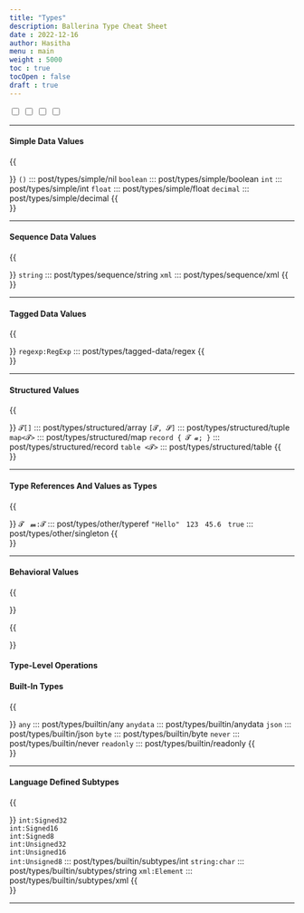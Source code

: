 ```yaml
---
title: "Types"
description: Ballerina Type Cheat Sheet
date : 2022-12-16
author: Hasitha
menu : main
weight : 5000
toc : true
tocOpen : false
draft : true
---
```


<label class="toggle">
  <input id="toggle-details" type="checkbox"></input>
  <span class="labels" data-on="Details" data-off="Just Syntax"></span>
</label>
<label class="toggle">
  <input id="toggle-summary" type="checkbox"></input>
  <span class="labels" data-on="Summary" data-off="No Summary"></span>
</label>
<label class="toggle">
  <input id="toggle-syntax" type="checkbox"></input>
  <span class="labels" data-on="Syntax Hints" data-off="Syntax Hints"></span>
</label>
<label class="toggle">
  <input id="toggle-tldr" type="checkbox"></input>
  <span class="labels" data-on="Highlights" data-off="No Highlights"></span>
</label>

<hr>

#### Simple Data Values

{{<summary title="" class="cl_summary" icon="💡">}}
`()`      ::: post/types/simple/nil
`boolean` ::: post/types/simple/boolean
`int`     ::: post/types/simple/int
`float`   ::: post/types/simple/float
`decimal` ::: post/types/simple/decimal
{{</summary>}}
<hr>

#### Sequence Data Values

{{<summary title="" class="cl_summary" icon="💡">}}
`string`  ::: post/types/sequence/string
`xml`     ::: post/types/sequence/xml
{{</summary>}}
<hr>

#### Tagged Data Values

{{<summary title="" class="cl_summary" icon="💡">}}
`regexp:RegExp` ::: post/types/tagged-data/regex
{{</summary>}}
<hr>

#### Structured Values

{{<summary title="" class="cl_summary" icon="💡">}}
`𝓣[]` ::: post/types/structured/array
`[𝓣, 𝓢]` ::: post/types/structured/tuple
`map<𝓣>` ::: post/types/structured/map
`record { 𝓣 𝓪; }` ::: post/types/structured/record
`table <𝓣>` ::: post/types/structured/table
{{</summary>}}
<hr>

#### Type References And Values as Types

{{<summary class="cl_summary" icon="💡">}}
`𝓣` &nbsp; `𝓶:𝓣` ::: post/types/other/typeref
`"Hello"` &nbsp; `123` &nbsp; `45.6` &nbsp; `true` ::: post/types/other/singleton
{{</summary>}}
<hr>

#### Behavioral Values

{{<summary class="cl_summary" icon="💡">}}

{{</summary>}}

#### Type-Level Operations

#### Built-In Types

{{<summary class="cl_summary" icon="💡">}}
`any` ::: post/types/builtin/any
`anydata` ::: post/types/builtin/anydata
`json` ::: post/types/builtin/json
`byte` ::: post/types/builtin/byte
`never` ::: post/types/builtin/never
`readonly` ::: post/types/builtin/readonly
{{</summary>}}
<hr>

#### Language Defined Subtypes

{{<summary title="" class="cl_summary" icon="💡">}}
`int:Signed32`<br> `int:Signed16`<br> `int:Signed8`<br> `int:Unsigned32`<br> `int:Unsigned16`<br> `int:Unsigned8` ::: post/types/builtin/subtypes/int
`string:char` ::: post/types/builtin/subtypes/string
`xml:Element` ::: post/types/builtin/subtypes/xml
{{</summary>}}
<hr>

<script type="text/javascript">
function toggleView(ch, cls) {
  document.body.querySelectorAll(cls).forEach((e) => {
    e.style.display = ch.checked ? "block" : "none";
  });
}
function disableToggle(chs) {
  chs.forEach((e) => { e.parentElement.style.visibility = "hidden"; e.disabled = true; e.parentElement.classList.add('disable'); });
}
function enableToggle(chs) {
  chs.forEach((e) => { e.parentElement.style.visibility = "visible"; e.disabled = false; e.parentElement.classList.remove('disable'); });
}
document.addEventListener('DOMContentLoaded', function () {
  var details =  document.getElementById('toggle-details');
  var summary =  document.getElementById('toggle-summary');
  var syntax =  document.getElementById('toggle-syntax');
  var tldr =  document.getElementById('toggle-tldr');

  details.addEventListener('change', function () {
    if (details.checked) {
      enableToggle([summary, syntax, tldr]);
      document.body.querySelectorAll(".cl_summary").forEach((e) => { e.style.display  = 'block'; });
      document.body.querySelectorAll(".cl_summary_list").forEach((e) => { e.style.display  = 'none'; });
    } else {
      disableToggle([summary, syntax, tldr]);
      document.body.querySelectorAll(".cl_summary").forEach((e) => { e.style.display  = 'none'; });
      document.body.querySelectorAll(".cl_summary_list").forEach((e) => { e.style.display  = 'flex'; });
    }
  });
  syntax.addEventListener('change', function () { toggleView(syntax, ".syntax");});
  tldr.addEventListener('change', function () { toggleView(tldr, ".tldr");});
  summary.addEventListener('change', function () { toggleView(summary, ".summary");});
  details.checked = true;
  summary.checked = true; toggleView(summary, ".summary");
  syntax.checked = true; toggleView(syntax, ".syntax");
  tldr.checked = true; toggleView(tldr, ".tldr");
});
</script>
